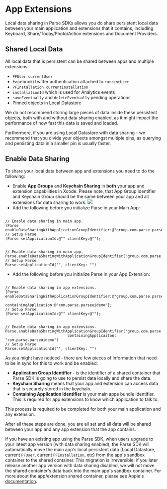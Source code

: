 # App Extensions

Local data sharing in Parse SDKs allows you do share persistent local data between your main application and extensions that it contains, including Keyboard, Share/Today/Photo/Action extensions and Document Providers.

## Shared Local Data

All local data that is persistent can be shared between apps and multiple extensions:

*  `PFUser currentUser`
*  Facebook/Twitter authentication attached to `currentUser`
*  `PFInstallation currentInstallation`
*  `installationId` which is used for Analytics events
*  `saveEventually` and `deleteEventually` pending operations
*  Pinned objects in Local Datastore

We do not recommend storing large pieces of data inside these persistent objects, both with and without data sharing enabled, as it might impact the performance of how fast this data is saved and loaded.

Furthermore, if you are using Local Datastore with data sharing - we recommend that you divide your objects amongst multiple pins, as querying and persisting data in a smaller pin is usually faster.

## Enable Data Sharing

To share your local data between app and extensions you need to do the following:

*   Enable **App Groups** and **Keychain Sharing** in **both** your app and extension capabilities in Xcode.
    Please note, that App Group identifier and Keychain Group should be the same between your app and all extensions for data sharing to work.
    ![]({{site.baseUrl}}/assets/images/extensions_capabilities.png)
*   Add the following before you initialize Parse in your Main App:

<pre><code class="objectivec">
// Enable data sharing in main app.
[Parse enableDataSharingWithApplicationGroupIdentifier:@"group.com.parse.parseuidemo"];
// Setup Parse
[Parse setApplicationId:@"<ParseAppId>" clientKey:@"<ClientKey>"];
</code></pre>

<pre><code class="swift">
// Enable data sharing in main app.
Parse.enableDataSharingWithApplicationGroupIdentifier("group.com.parse.parseuidemo")
// Setup Parse
Parse.setApplicationId("<ParseAppId>", clientKey: "<ClientKey>")
</code></pre>

*   Add the following before you initialize Parse in your App Extension:

<pre><code class="objectivec">
// Enable data sharing in app extensions.
[Parse enableDataSharingWithApplicationGroupIdentifier:@"group.com.parse.parseuidemo"
                                 containingApplication:@"com.parse.parseuidemo"];
// Setup Parse
[Parse setApplicationId:@"<ParseAppId>" clientKey:@"<ClientKey>"];
</code></pre>
<pre><code class="swift">
// Enable data sharing in app extensions.
Parse.enableDataSharingWithApplicationGroupIdentifier("group.com.parse.parseuidemo",
                            containingApplicaiton: "com.parse.parseuidemo")
// Setup Parse
Parse.setApplicationId("<ParseAppId>", clientKey: "<ClientKey>")
</code></pre>

As you might have noticed - there are few pieces of information that need to be in sync for this to work and be enabled:

*   **Application Group Identifier** - is the identifier of a shared container that Parse SDK is going to use to persist data locally and share the data.
*   **Keychain Sharing** means that your app and extension can access data that is securely stored in the keychain.
*   **Containing Application Identifier** is your main apps bundle identifier. This is required for app extensions to know which application to talk to.

This process is required to be completed for both your main application and any extension.

After all these steps are done, you are all set and all data will be shared between your app and any app extension that the app contains.

If you have an existing app using the Parse SDK, when users upgrade to your latest app version (with data sharing enabled), the Parse SDK will automatically move the main app's local persistent data (Local Datastore, current `PFUser`, current `PFInstallation`, etc) from the app's sandbox container to the shared container.
This migration is irreversible; if you later release another app version with data sharing disabled,
we will not move the shared container's data back into the main app's sandbox container.
For more about the app/extension shared container, please see Apple's [documentation](https://developer.apple.com/library/ios/documentation/General/Conceptual/ExtensibilityPG/ExtensionScenarios.html#//apple_ref/doc/uid/TP40014214-CH21-SW6).
